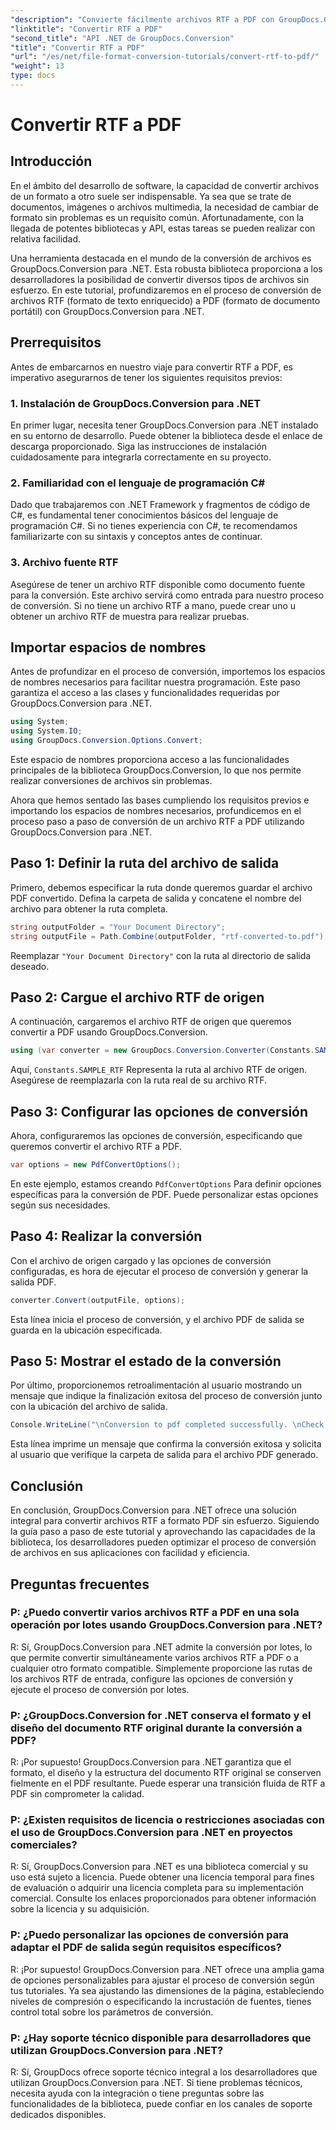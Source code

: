```yaml
---
"description": "Convierte fácilmente archivos RTF a PDF con GroupDocs.Conversion para .NET. Sigue nuestra guía paso a paso para la integración y aprovecha al máximo la conversión de archivos."
"linktitle": "Convertir RTF a PDF"
"second_title": "API .NET de GroupDocs.Conversion"
"title": "Convertir RTF a PDF"
"url": "/es/net/file-format-conversion-tutorials/convert-rtf-to-pdf/"
"weight": 13
type: docs
---
```

# Convertir RTF a PDF

## Introducción

En el ámbito del desarrollo de software, la capacidad de convertir archivos de un formato a otro suele ser indispensable. Ya sea que se trate de documentos, imágenes o archivos multimedia, la necesidad de cambiar de formato sin problemas es un requisito común. Afortunadamente, con la llegada de potentes bibliotecas y API, estas tareas se pueden realizar con relativa facilidad.

Una herramienta destacada en el mundo de la conversión de archivos es GroupDocs.Conversion para .NET. Esta robusta biblioteca proporciona a los desarrolladores la posibilidad de convertir diversos tipos de archivos sin esfuerzo. En este tutorial, profundizaremos en el proceso de conversión de archivos RTF (formato de texto enriquecido) a PDF (formato de documento portátil) con GroupDocs.Conversion para .NET.

## Prerrequisitos

Antes de embarcarnos en nuestro viaje para convertir RTF a PDF, es imperativo asegurarnos de tener los siguientes requisitos previos:

### 1. Instalación de GroupDocs.Conversion para .NET

En primer lugar, necesita tener GroupDocs.Conversion para .NET instalado en su entorno de desarrollo. Puede obtener la biblioteca desde el enlace de descarga proporcionado. Siga las instrucciones de instalación cuidadosamente para integrarla correctamente en su proyecto.

### 2. Familiaridad con el lenguaje de programación C#

Dado que trabajaremos con .NET Framework y fragmentos de código de C#, es fundamental tener conocimientos básicos del lenguaje de programación C#. Si no tienes experiencia con C#, te recomendamos familiarizarte con su sintaxis y conceptos antes de continuar.

### 3. Archivo fuente RTF

Asegúrese de tener un archivo RTF disponible como documento fuente para la conversión. Este archivo servirá como entrada para nuestro proceso de conversión. Si no tiene un archivo RTF a mano, puede crear uno u obtener un archivo RTF de muestra para realizar pruebas.

## Importar espacios de nombres

Antes de profundizar en el proceso de conversión, importemos los espacios de nombres necesarios para facilitar nuestra programación. Este paso garantiza el acceso a las clases y funcionalidades requeridas por GroupDocs.Conversion para .NET.

```csharp
using System;
using System.IO;
using GroupDocs.Conversion.Options.Convert;
```

Este espacio de nombres proporciona acceso a las funcionalidades principales de la biblioteca GroupDocs.Conversion, lo que nos permite realizar conversiones de archivos sin problemas.

Ahora que hemos sentado las bases cumpliendo los requisitos previos e importando los espacios de nombres necesarios, profundicemos en el proceso paso a paso de conversión de un archivo RTF a PDF utilizando GroupDocs.Conversion para .NET.

## Paso 1: Definir la ruta del archivo de salida

Primero, debemos especificar la ruta donde queremos guardar el archivo PDF convertido. Defina la carpeta de salida y concatene el nombre del archivo para obtener la ruta completa.

```csharp
string outputFolder = "Your Document Directory";
string outputFile = Path.Combine(outputFolder, "rtf-converted-to.pdf");
```

Reemplazar `"Your Document Directory"` con la ruta al directorio de salida deseado.

## Paso 2: Cargue el archivo RTF de origen

A continuación, cargaremos el archivo RTF de origen que queremos convertir a PDF usando GroupDocs.Conversion.

```csharp
using (var converter = new GroupDocs.Conversion.Converter(Constants.SAMPLE_RTF))
```

Aquí, `Constants.SAMPLE_RTF` Representa la ruta al archivo RTF de origen. Asegúrese de reemplazarla con la ruta real de su archivo RTF.

## Paso 3: Configurar las opciones de conversión

Ahora, configuraremos las opciones de conversión, especificando que queremos convertir el archivo RTF a PDF.

```csharp
var options = new PdfConvertOptions();
```

En este ejemplo, estamos creando `PdfConvertOptions` Para definir opciones específicas para la conversión de PDF. Puede personalizar estas opciones según sus necesidades.

## Paso 4: Realizar la conversión

Con el archivo de origen cargado y las opciones de conversión configuradas, es hora de ejecutar el proceso de conversión y generar la salida PDF.

```csharp
converter.Convert(outputFile, options);
```

Esta línea inicia el proceso de conversión, y el archivo PDF de salida se guarda en la ubicación especificada.

## Paso 5: Mostrar el estado de la conversión

Por último, proporcionemos retroalimentación al usuario mostrando un mensaje que indique la finalización exitosa del proceso de conversión junto con la ubicación del archivo de salida.

```csharp
Console.WriteLine("\nConversion to pdf completed successfully. \nCheck output in {0}", outputFolder);
```

Esta línea imprime un mensaje que confirma la conversión exitosa y solicita al usuario que verifique la carpeta de salida para el archivo PDF generado.

## Conclusión

En conclusión, GroupDocs.Conversion para .NET ofrece una solución integral para convertir archivos RTF a formato PDF sin esfuerzo. Siguiendo la guía paso a paso de este tutorial y aprovechando las capacidades de la biblioteca, los desarrolladores pueden optimizar el proceso de conversión de archivos en sus aplicaciones con facilidad y eficiencia.

## Preguntas frecuentes

### P: ¿Puedo convertir varios archivos RTF a PDF en una sola operación por lotes usando GroupDocs.Conversion para .NET?

R: Sí, GroupDocs.Conversion para .NET admite la conversión por lotes, lo que permite convertir simultáneamente varios archivos RTF a PDF o a cualquier otro formato compatible. Simplemente proporcione las rutas de los archivos RTF de entrada, configure las opciones de conversión y ejecute el proceso de conversión por lotes.

### P: ¿GroupDocs.Conversion for .NET conserva el formato y el diseño del documento RTF original durante la conversión a PDF?

R: ¡Por supuesto! GroupDocs.Conversion para .NET garantiza que el formato, el diseño y la estructura del documento RTF original se conserven fielmente en el PDF resultante. Puede esperar una transición fluida de RTF a PDF sin comprometer la calidad.

### P: ¿Existen requisitos de licencia o restricciones asociadas con el uso de GroupDocs.Conversion para .NET en proyectos comerciales?

R: Sí, GroupDocs.Conversion para .NET es una biblioteca comercial y su uso está sujeto a licencia. Puede obtener una licencia temporal para fines de evaluación o adquirir una licencia completa para su implementación comercial. Consulte los enlaces proporcionados para obtener información sobre la licencia y su adquisición.

### P: ¿Puedo personalizar las opciones de conversión para adaptar el PDF de salida según requisitos específicos?

R: ¡Por supuesto! GroupDocs.Conversion para .NET ofrece una amplia gama de opciones personalizables para ajustar el proceso de conversión según tus tutoriales. Ya sea ajustando las dimensiones de la página, estableciendo niveles de compresión o especificando la incrustación de fuentes, tienes control total sobre los parámetros de conversión.

### P: ¿Hay soporte técnico disponible para desarrolladores que utilizan GroupDocs.Conversion para .NET?

R: Sí, GroupDocs ofrece soporte técnico integral a los desarrolladores que utilizan GroupDocs.Conversion para .NET. Si tiene problemas técnicos, necesita ayuda con la integración o tiene preguntas sobre las funcionalidades de la biblioteca, puede confiar en los canales de soporte dedicados disponibles.